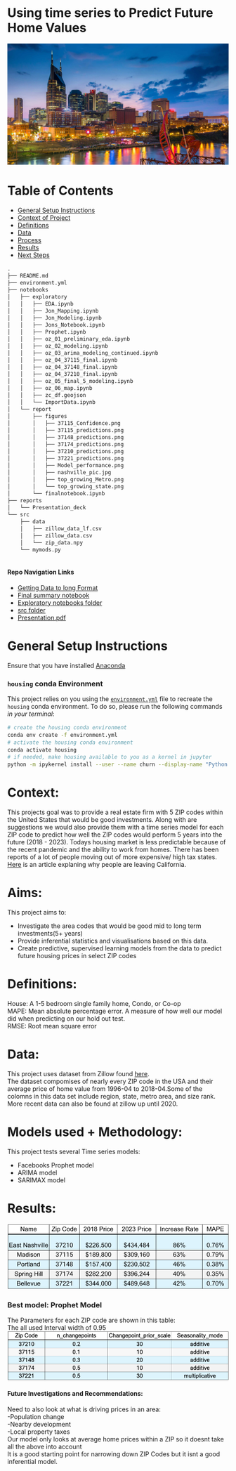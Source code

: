 # Using time series to Predict Future Home Values
![alt text](/notebooks/report/figures/nashville_pic.jpg)

# Table of Contents

<!--ts-->
 * [General Setup Instructions](https://github.com/howen7/Time-series-zillow#general-setup-instructions)
 * [Context of Project](https://github.com/howen7/Time-series-zillow#Context)
 * [Definitions](https://github.com/howen7/Time-series-zillow#Definitions)
 * [Data](https://github.com/howen7/Time-series-zillow#Data)
 * [Process](https://github.com/howen7/Time-series-zillow#models-used--methodology)
 * [Results](https://github.com/howen7/Time-series-zillow#Results)
 * [Next Steps](https://github.com/howen7/Time-series-zillow#Future-Investigations-and-Recommendations)
<!--te-->

```
.
├── README.md     
├── environment.yml
├── notebooks
│   ├── exploratory
│   │   ├── EDA.ipynb
│   │   ├── Jon_Mapping.ipynb
│   │   ├── Jon_Modeling.ipynb
│   │   ├── Jons_Notebook.ipynb
│   │   ├── Prophet.ipynb
│   │   ├── oz_01_preliminary_eda.ipynb
│   │   ├── oz_02_modeling.ipynb
│   │   ├── oz_03_arima_modeling_continued.ipynb
│   │   ├── oz_04_37115_final.ipynb
│   │   ├── oz_04_37148_final.ipynb
│   │   ├── oz_04_37210_final.ipynb
│   │   ├── oz_05_final_5_modeling.ipynb
│   │   ├── oz_06_map.ipynb
│   │   ├── zc_df.geojson
│   │   └── ImportData.ipynb
│   └── report
│       ├── figures
│       │   ├── 37115_Confidence.png
│       │   ├── 37115_predictions.png
│       │   ├── 37148_predictions.png
│       │   ├── 37174_predictions.png
│       │   ├── 37210_predictions.png
│       │   ├── 37221_predictions.png
│       │   ├── Model_performance.png
│       │   ├── nashville_pic.jpg
│       │   ├── top_growing_Metro.png
│       │   └── top_growing_state.png
│       └── finalnotebook.ipynb
├── reports
│   └── Presentation_deck
└── src
    ├── data
    │   ├── zillow_data_lf.csv
    │   ├── zillow_data.csv
    │   └── zip_data.npy
    └── mymods.py
    

```
#### Repo Navigation Links
 - [Getting Data to long Format](https://github.com/howen7/Time-series-zillow/tree/main/notebooks/exploratory/ImportData.ipynb)   
 - [Final summary notebook](https://github.com/howen7/Time-series-zillow/tree/main/notebooks/report/final_notebook.ipynb)
 - [Exploratory notebooks folder](https://github.com/howen7/Time-series-zillow/tree/main/notebooks/exploratory)
 - [src folder](https://github.com/howen7/Time-series-zillow/tree/main/src)
 - [Presentation.pdf](https://github.com/howen7/Time-series-zillow/tree/main/reports)
 
# General Setup Instructions 

Ensure that you have installed [Anaconda](https://docs.anaconda.com/anaconda/install/) 

### `housing` conda Environment

This project relies on you using the [`environment.yml`](environment.yml) file to recreate the `housing` conda environment. To do so, please run the following commands *in your terminal*:
```bash
# create the housing conda environment
conda env create -f environment.yml
# activate the housing conda environment
conda activate housing
# if needed, make housing available to you as a kernel in jupyter
python -m ipykernel install --user --name churn --display-name "Python 3 (housing)"
```
# Context:

This projects goal was to provide a real estate firm with 5 ZIP codes within the United States that would be good investments. Along with are suggestions we would also provide them with a time series model for each ZIP code to predict how well the ZIP codes would perform 5 years into the future (2018 - 2023). Todays housing market is less predictable because of the recent pandemic and the ability to work from homes. There has been reports of a lot of people moving out of more expensive/ high tax states. [Here](https://losangeles.cbslocal.com/2020/09/23/residents-moving-out-of-california-on-the-rise/) is an article explaning why people are leaving California. 

# Aims:

This project aims to:<br>

- Investigate the area codes that would be good mid to long term investments(5+ years)<br>
- Provide inferential statistics and visualisations based on this data.<br>
- Create predictive, supervised learning models from the data to predict future housing prices in select ZIP codes<br>
    
# Definitions:

House: A 1-5 bedroom single family home, Condo, or Co-op<br>
MAPE: Mean absolute percentage error. A measure of how well our model did when predicting on our hold out test. <br>
RMSE: Root mean square error

# Data:

This project uses dataset from Zillow found [here](https://www.zillow.com/research/data/).<br>
The dataset compomises of nearly every ZIP code in the USA and their average price of home value from 1996-04 to 2018-04.Some of the colomns in this data set include region, state, metro area, and size rank. More recent data can also be found at zillow up until 2020. 


# Models used + Methodology:

This project tests several Time series models:<br>

- Facebooks Prophet model<br>
- ARIMA model <br>
- SARIMAX model<br>

    
# Results:
![alt text](/notebooks/report/figures/Model_performance.png)


### Best model: Prophet Model

The Parameters for each ZIP code are shown in this table:<br>
The all used Interval width of 0.95
![alt text](/notebooks/report/figures/Model_Parameters.png)


#### Future Investigations and Recommendations:
Need to also look at what is driving prices in an area:<br>
    -Population change<br>
    -Nearby development<br>
    -Local property taxes<br>
Our model only looks at average home prices within a ZIP so it doesnt take all the above into account<br>
It is a good starting point for narrowing down ZIP Codes but it isnt a good inferential model.<br>

